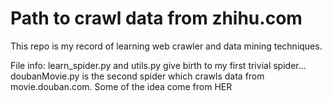 # Path to crawl data from zhihu.com

This repo is my record of learning web crawler and data mining techniques.

File info:
    learn_spider.py and utils.py give birth to my first trivial spider...
    doubanMovie.py is the second spider which crawls data from movie.douban.com. Some of the idea come from HER
